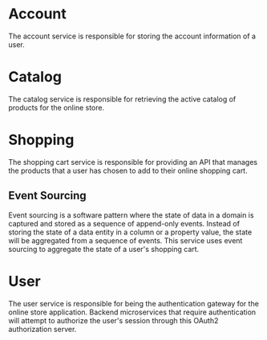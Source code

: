 # Account

The account service is responsible for storing the account information of a user.
# Catalog 

The catalog service is responsible for retrieving the active catalog of products for the online store.
# Shopping 

The shopping cart service is responsible for providing an API that manages the products that a user has chosen to add to their online shopping cart.

## Event Sourcing

Event sourcing is a software pattern where the state of data in a domain is captured and stored as a sequence of append-only events. Instead of storing the state of a data entity in a column or a property value, the state will be aggregated from a sequence of events. This service uses event sourcing to aggregate the state of a user's shopping cart.
# User 

The user service is responsible for being the authentication gateway for the online store application. Backend microservices that require authentication will attempt to authorize the user's session through this OAuth2 authorization server.